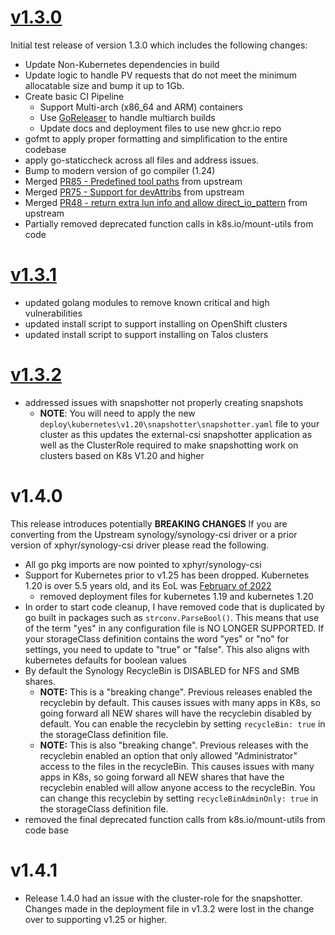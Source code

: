 # [v1.3.0](https://github.com/xphyr/synology-csi/releases/tag/v1.3.0)
Initial test release of version 1.3.0 which includes the following changes:
 - Update Non-Kubernetes dependencies in build
 - Update logic to handle PV requests that do not meet the minimum allocatable size and bump it up to 1Gb.
 - Create basic CI Pipeline
   - Support Multi-arch (x86_64 and ARM) containers
   - Use [GoReleaser](https://goreleaser.com/) to handle multiarch builds
   - Update docs and deployment files to use new ghcr.io repo
 - gofmt to apply proper formatting and simplification to the entire codebase
 - apply go-staticcheck across all files and address issues.
 - Bump to modern version of go compiler (1.24)
 - Merged [PR85 - Predefined tool paths](https://github.com/SynologyOpenSource/synology-csi/pull/85) from upstream
 - Merged [PR75 - Support for devAttribs](https://github.com/SynologyOpenSource/synology-csi/pull/75) from upstream
 - Merged [PR48 - return extra lun info and allow direct_io_pattern](https://github.com/SynologyOpenSource/synology-csi/pull/48) from upstream
 - Partially removed deprecated function calls in k8s.io/mount-utils from code

# [v1.3.1](https://github.com/xphyr/synology-csi/releases/tag/v1.3.1)
- updated golang modules to remove known critical and high vulnerabilities
- updated install script to support installing on OpenShift clusters
- updated install script to support installing on Talos clusters

# [v1.3.2](https://github.com/xphyr/synology-csi/releases/tag/v1.3.2)
- addressed issues with snapshotter not properly creating snapshots
  - **NOTE**: You will need to apply the new `deploy\kubernetes\v1.20\snapshotter\snapshotter.yaml` file to your cluster as this updates the external-csi snapshotter application as well as the ClusterRole required to make snapshotting work on clusters based on K8s V1.20 and higher

# v1.4.0
This release introduces potentially **BREAKING CHANGES** If you are converting from the Upstream synology/synology-csi driver or a prior version of xphyr/synology-csi driver please read the following.
  - All go pkg imports are now pointed to xphyr/synology-csi
  - Support for Kubernetes prior to v1.25 has been dropped. Kubernetes 1.20 is over 5.5 years old, and its EoL was [February of 2022](https://kubernetes.io/releases/patch-releases/)
     - removed deployment files for kubernetes 1.19 and kubernetes 1.20
  - In order to start code cleanup, I have removed code that is duplicated by go built in packages such as `strconv.ParseBool()`. This means that use of the term "yes" in any configuration file is NO LONGER SUPPORTED. If your storageClass definition contains the word "yes" or "no" for settings, you need to update to "true" or "false". This also aligns with kubernetes defaults for boolean values
  - By default the Synology RecycleBin is DISABLED for NFS and SMB shares. 
    - **NOTE:** This is a "breaking change". Previous releases enabled the recyclebin by default. This causes issues with many apps in K8s, so going forward all NEW shares will have the recyclebin disabled by default. You can enable the recyclebin by setting `recycleBin: true` in the storageClass definition file.
    - **NOTE:** This is also "breaking change". Previous releases with the recyclebin enabled an option that only allowed "Administrator" access to the files in the recycleBin. This causes issues with many apps in K8s, so going forward all NEW shares that have the recyclebin enabled will allow anyone access to the recycleBin. You can change this recyclebin by setting `recycleBinAdminOnly: true` in the storageClass definition file.
  - removed the final deprecated function calls from k8s.io/mount-utils from code base

# v1.4.1
 - Release 1.4.0 had an issue with the cluster-role for the snapshotter. Changes made in the deployment file in v1.3.2 were lost in the change over to supporting v1.25 or higher.


